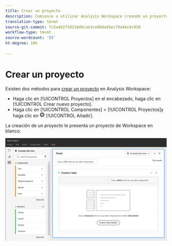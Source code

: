 ```yaml
---
title: Crear un proyecto
description: Comience a utilizar Analysis Workspace creando un proyecto.
translation-type: tm+mt
source-git-commit: fc5a462f3d216d8cae3ce060a45ec79a44c4c918
workflow-type: tm+mt
source-wordcount: '55'
ht-degree: 10%

---
```



# Crear un proyecto

Existen dos métodos para [crear un proyecto](/help/analysis-workspace/home.md) en Analysis Workspace:

* Haga clic en [!UICONTROL Proyectos] en el encabezado, haga clic en [!UICONTROL Crear nuevo proyecto].
* Haga clic en [!UICONTROL Componentes] > [!UICONTROL Proyectos]y haga clic en ![Añadir](../assets/add.png) [!UICONTROL Añadir].

La creación de un proyecto le presenta un proyecto de Workspace en blanco:

![Proyecto en blanco](../assets/blank-project.png)

<!-- This page serves as a placeholder for the 'Create project' modal that is currently in the old world. -->
